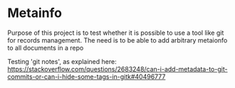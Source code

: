 # Metainfo

Purpose of this project is to test whether it is possible to use a tool like git for records management. 
The need is to be able to add arbitrary metaionfo to all documents in a repo

Testing 'git notes', as explained here: https://stackoverflow.com/questions/2683248/can-i-add-metadata-to-git-commits-or-can-i-hide-some-tags-in-gitk#40496777
